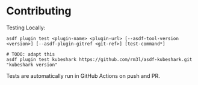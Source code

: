 # Contributing

Testing Locally:

```shell
asdf plugin test <plugin-name> <plugin-url> [--asdf-tool-version <version>] [--asdf-plugin-gitref <git-ref>] [test-command*]

# TODO: adapt this
asdf plugin test kubeshark https://github.com/rm3l/asdf-kubeshark.git "kubeshark version"
```

Tests are automatically run in GitHub Actions on push and PR.
